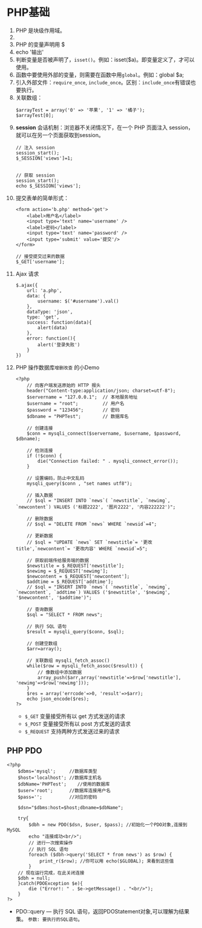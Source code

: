 # PHP基础

1. PHP 是块级作用域。
2. <?php 这里写 PHP 代码哦 ?>
3. PHP 的变量声明用 $
4. echo '输出'
5. 判断变量是否被声明了，`isset()`。例如：isset($a)。即变量定义了，才可以使用。
6. 函数中要使用外部的变量，则需要在函数中用`global`。例如：global $a;
7. 引入外部文件：`require_once`, `include_once`。区别：`include_once`有错误也要执行。
8. 关联数组：
    ```
    $arrayTest = array('0' => '苹果', '1' => '橘子');
    $arrayTest[0];
    ```
9. **session** 会话机制：浏览器不关闭情况下，在一个 PHP 页面注入 session，就可以在另一个页面获取到session。
    ```
    // 注入 session
    session_start();
    $_SESSION['views']=1;


    // 获取 session
    session_start();
    echo $_SESSION['views'];
    ```
10. 提交表单的简单形式：
    ```
    <form action='b.php' method='get'>
        <label>用户名</label>
        <input type='text' name='username' />
        <label>密码</label>
        <input type='text' name='password' />
        <input type='submit' value='提交'/>
    </form>

    // 接受提交过来的数据
    $_GET['username'];
    ```
11. Ajax 请求
    ```
    $.ajax({
        url: 'a.php',
        data: {
            username: $('#username').val()
        },
        dataType: 'json',
        type: 'get',
        success: function(data){
            alert(data)
        },
        error: function(){
            alert('登录失败')
        }
    })
    ```
12. PHP 操作数据库`增删改查` 的小Demo
    ```
    <?php
        // 向客户端发送原始的 HTTP 报头
        header("Content-type:application/json; charset=utf-8"); 
        $servername = "127.0.0.1";  // 本地服务地址
        $username = "root";         // 用户名
        $password = "123456";       // 密码
        $dbname = "PHPTest";        // 数据库名
        
        // 创建连接
        $conn = mysqli_connect($servername, $username, $password, $dbname);

        // 检测连接
        if (!$conn) {
            die("Connection failed: " . mysqli_connect_error());
        }

        // 设置编码，防止中文乱码
        mysqli_query($conn , "set names utf8"); 

        // 插入数据
        // $sql = "INSERT INTO `news`( `newstitle`, `newimg`, `newcontent`) VALUES ('标题2222', '图片2222', '内容222222')";
       
        // 删除数据
        // $sql = "DELETE FROM `news` WHERE `newsid`=4";

        // 更新数据
        // $sql = "UPDATE `news` SET `newstitle`= '更改 title',`newcontent`= '更改内容' WHERE `newsid`=5";

        // 获取前端传给服务端的数据
        $newstitle = $_REQUEST['newstitle'];
        $newimg = $_REQUEST['newimg'];
        $newcontent = $_REQUEST['newcontent'];
        $addtime = $_REQUEST['addtime'];
        // $sql = "INSERT INTO `news`( `newstitle`, `newimg`, `newcontent`, `addtime`) VALUES ('$newstitle', '$newimg', '$newcontent', '$addtime')";
        
        // 查询数据
        $sql = "SELECT * FROM news";

        // 执行 SQL 语句
        $result = mysqli_query($conn, $sql);

        // 创建空数组
        $arr=array();
        
        // 关联数组 mysqli_fetch_assoc()
        while($row = mysqli_fetch_assoc($result)) {
            // 像数组中添加数据
            array_push($arr,array('newstitle'=>$row['newstitle'], 'newimg'=>$row['newimg']));
        }
        $res = array('errcode'=>0, 'result'=>$arr);
        echo json_encode($res);
    ?>
    ```
    * `$_GET` 变量接受所有以 get 方式发送的请求
    * `$_POST` 变量接受所有以 post 方式发送的请求
    * `$_REQUEST` 支持两种方式发送过来的请求

## PHP PDO
```
<?php
    $dbms='mysql';     //数据库类型
    $host='localhost'; //数据库主机名
    $dbName='PHPTest';    //使用的数据库
    $user='root';      //数据库连接用户名
    $pass='';          //对应的密码

    $dsn="$dbms:host=$host;dbname=$dbName";

    try{
        $dbh = new PDO($dsn, $user, $pass); //初始化一个PDO对象,连接到 MySQL
        echo "连接成功<br/>";
        // 进行一次搜索操作
        // 执行 SQL 语句
        foreach ($dbh->query('SELECT * from news') as $row) {
            print_r($row); //你可以用 echo($GLOBAL); 来看到这些值
        }
    // 现在运行完成，在此关闭连接    
    $dbh = null;
    }catch(PDOException $e){
        die ("Error!: " . $e->getMessage() . "<br/>");
    }
?>
```
* PDO::query — 执行 SQL 语句，返回PDOStatement对象,可以理解为结果集。
  `参数: 要执行的SQL语句`。
